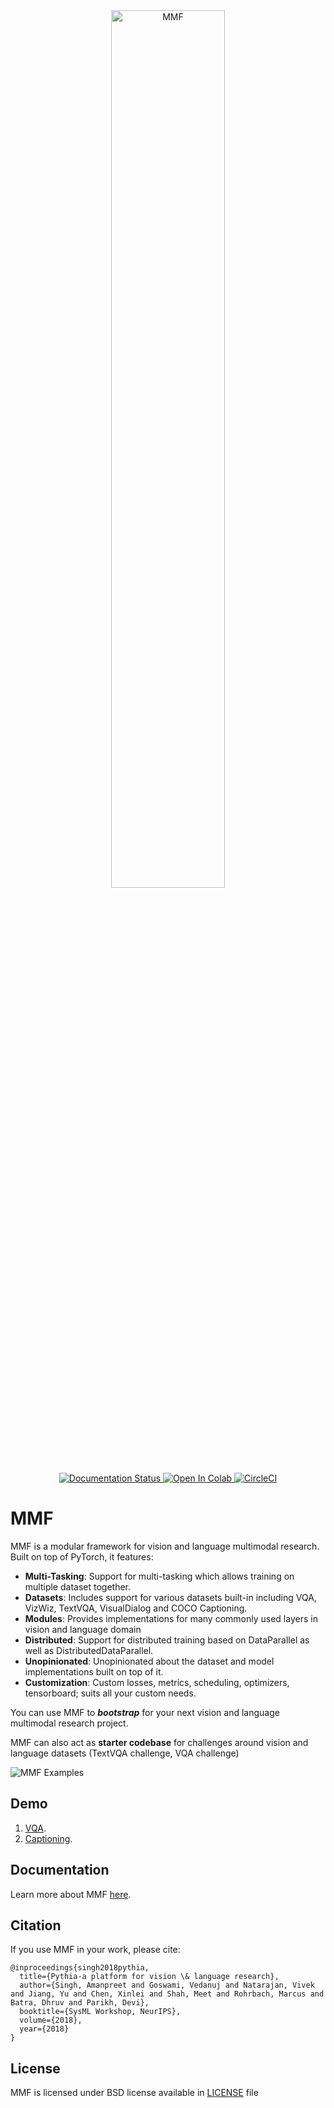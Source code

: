 <div align="center">
  <a href="https://readthedocs.org/projects/learnpythia/">
    <img width="60%" alt="MMF" src="https://i.imgur.com/wPgp4N4.png"/>
  </a>
</div>

<div align="center">
  <a href="https://learnpythia.readthedocs.io/en/latest/?badge=latest">
  <img alt="Documentation Status" src="https://readthedocs.org/projects/learnpythia/badge/?version=latest"/>
  </a>
  <a href="https://colab.research.google.com/drive/1Z9fsh10rFtgWe4uy8nvU4mQmqdokdIRR">
  <img alt="Open In Colab" src="https://colab.research.google.com/assets/colab-badge.svg"/>
  </a>
  <a href="https://circleci.com/gh/facebookresearch/mmf">
  <img alt="CircleCI" src="https://circleci.com/gh/facebookresearch/mmf.svg?style=svg"/>
  </a>
</div>

# MMF

MMF is a modular framework for vision and language multimodal research. Built on top of PyTorch, it features:

- **Multi-Tasking**: Support for multi-tasking which allows training on multiple dataset together.
- **Datasets**: Includes support for various datasets built-in including VQA, VizWiz, TextVQA, VisualDialog and COCO Captioning.
- **Modules**: Provides implementations for many commonly used layers in vision and language domain
- **Distributed**: Support for distributed training based on DataParallel as well as DistributedDataParallel.
- **Unopinionated**: Unopinionated about the dataset and model implementations built on top of it.
- **Customization**: Custom losses, metrics, scheduling, optimizers, tensorboard; suits all your custom needs.

You can use MMF to **_bootstrap_** for your next vision and language multimodal research project.

MMF can also act as **starter codebase** for challenges around vision and
language datasets (TextVQA challenge, VQA challenge)

![MMF Examples](https://i.imgur.com/BP8sYnk.jpg)

## Demo

1. [VQA](https://colab.research.google.com/drive/1Z9fsh10rFtgWe4uy8nvU4mQmqdokdIRR).
2. [Captioning](https://colab.research.google.com/drive/1vzrxDYB0vxtuUy8KCaGxm--nDCJvyBSg).

## Documentation

Learn more about MMF [here](https://learnpythia.readthedocs.io/en/latest/).

## Citation

If you use MMF in your work, please cite:

```
@inproceedings{singh2018pythia,
  title={Pythia-a platform for vision \& language research},
  author={Singh, Amanpreet and Goswami, Vedanuj and Natarajan, Vivek and Jiang, Yu and Chen, Xinlei and Shah, Meet and Rohrbach, Marcus and Batra, Dhruv and Parikh, Devi},
  booktitle={SysML Workshop, NeurIPS},
  volume={2018},
  year={2018}
}
```

## License

MMF is licensed under BSD license available in [LICENSE](LICENSE) file
